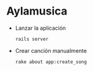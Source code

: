 # Aylamusica

- Lanzar la aplicación

    ```bash
    rails server
    ```

- Crear canción manualmente

    ```bash
    rake about app:create_song
    ```
